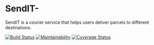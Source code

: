 # SendIT-
SendIT is a courier service that helps users deliver parcels to different destinations. 

[![Build Status](https://travis-ci.org/makozi/SendIT-.svg?branch=master)](https://travis-ci.org/makozi/SendIT-)
[![Maintainability](https://api.codeclimate.com/v1/badges/63f711c24faa8fad342f/maintainability)](https://codeclimate.com/github/makozi/SendIT-/maintainability)
[![Coverage Status](https://coveralls.io/repos/github/makozi/SendIT-/badge.svg?branch=master)](https://coveralls.io/github/makozi/SendIT-?branch=master)
